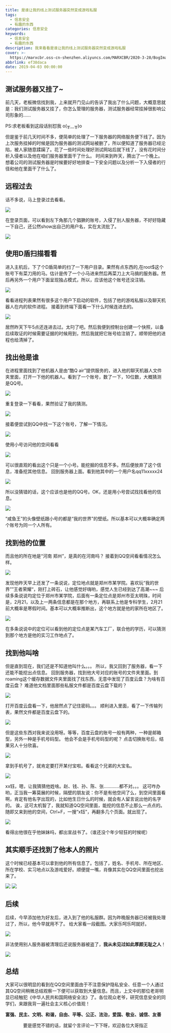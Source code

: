 ```yaml
---
title: 是谁让我的线上测试服务器突然变成游戏私服
tags:
  - 信息安全
  - 有趣的东西
categories: 信息安全
keywords:
  - 信息安全
  - 有趣的东西
description: 我来看看是谁让我的线上测试服务器突然变成游戏私服
cover: >-
  https://marxcbr.oss-cn-shenzhen.aliyuncs.com/MARXCBR/2020-3-28/BogImages/1585370938389.png
abbrlink: ef38daca
date: 2019-04-03 00:00:00
---
```


## 测试服务器又挂了~

前几天，老板微信找到我，上来就开门见山的告诉了我出了什么问题，大概意思就是：我们测试服务器又挂了，你怎么管理的服务器，测试服务器经常挂掉很影响公司形象的……

PS:求老板看到这段话别怼我 o(╥﹏╥)o

但是鉴于前几天时间不多，便简单的处理了一下服务器的网络服务便下线了。因为上次服务挂掉的时候是因为服务器的测试网站被删了，所以便知道了服务器已经沦陷，被人家随意蹂躏了。花了一些时间处理好测试网站后就下线了，没有花时间分析入侵者以及他在咱们服务器里面干了什么。
时间来到昨天，腾出了一个晚上。想着公司的测试服务器是时候要好好地排查一下安全问题以及分析一下入侵者的行径和他在里面干了什么了。

## 远程过去

话不多说，马上登录过去看看。

![](https://marxcbr.oss-cn-shenzhen.aliyuncs.com/MARXCBR/2019-4-3/是谁让我的线上测试服务器突然变成游戏私服/1554267236580.png)

在登录页面，可以看到左下角那几个猖獗的账号，入侵了别人服务器，不好好隐藏一下自己，还公然show出自己的用户名，实在太流批了。

![](https://marxcbr.oss-cn-shenzhen.aliyuncs.com/MARXCBR/2019-4-3/是谁让我的线上测试服务器突然变成游戏私服/1554267438808.png)

## 使用D盾扫描看看

进入主机后，下了个D盾简单的扫了一下用户目录。果然有点东西的,在root$这个账号下有菜刀用的马。估计是传了一个小马进来然后再菜刀上大马搞的服务器。然后再另外一个用户下面呈现独占模式，所以，应该他这个账号还没注销。

![](https://marxcbr.oss-cn-shenzhen.aliyuncs.com/MARXCBR/2019-4-3/是谁让我的线上测试服务器突然变成游戏私服/1554267884948.png)

看看进程列表果然有很多这个用户下启动的软件，包括了他的游戏私服以及聊天机器人在内的软件进程。
接着到终端下面看一下什么时候连进去的。

![](https://marxcbr.oss-cn-shenzhen.aliyuncs.com/MARXCBR/2019-4-3/是谁让我的线上测试服务器突然变成游戏私服/1554268227323.png)

居然昨天下午5点还连进去过。太叼了吧。然后我便到控制台创建一个快照，以备后续取证的时候需要证据的时候用到，然后我就把它账号给注销了。顺带把他的进程也给清掉了。

## 找出他是谁

在进程里面找到了他机器人是由“酷Q air”提供服务的，进入他的聊天机器人文件夹里面，打开一下他的机器人。看到了一个账号，数了一下，10位数，大概猜测是QQ号。

![](https://marxcbr.oss-cn-shenzhen.aliyuncs.com/MARXCBR/2019-4-3/是谁让我的线上测试服务器突然变成游戏私服/1554269083037.png)

重复登录一下看看，果然验证了我的猜测。

![](https://marxcbr.oss-cn-shenzhen.aliyuncs.com/MARXCBR/2019-4-3/是谁让我的线上测试服务器突然变成游戏私服/1554269292230.png)

接着便尝试到QQ中找一下这个账号，了解一下情况。

![](https://marxcbr.oss-cn-shenzhen.aliyuncs.com/MARXCBR/2019-4-3/是谁让我的线上测试服务器突然变成游戏私服/1554279402329.png)

使用小号访问他的空间看看

![](https://marxcbr.oss-cn-shenzhen.aliyuncs.com/MARXCBR/2019-4-3/是谁让我的线上测试服务器突然变成游戏私服/1554279356886.png)

可以很直观的看出这个只是一个小号。能挖掘的信息不多。然后便放弃了这个信息，准备挖其他信息。
回到服务器上面。看到他其中的一个用户名qq11xxxxx24

![](https://marxcbr.oss-cn-shenzhen.aliyuncs.com/MARXCBR/2019-4-3/是谁让我的线上测试服务器突然变成游戏私服/1554269693996.png)

所以没猜错的话，这个应该也是他的QQ号。OK，还是用小号尝试找找看他的信息。

![](https://marxcbr.oss-cn-shenzhen.aliyuncs.com/MARXCBR/2019-4-3/是谁让我的线上测试服务器突然变成游戏私服/1554279316945.png)

“咸鱼王”的头像壁纸跟小号的都是“我的世界”的壁纸。所以基本可以大概率确定两个账号为同一个人所有。

## 找到他的位置

而且他的所在地是“河南 郑州”，是真的在河南吗？
接着到QQ空间看看情况怎么样。

![](https://marxcbr.oss-cn-shenzhen.aliyuncs.com/MARXCBR/2019-4-3/是谁让我的线上测试服务器突然变成游戏私服/1554279282548.png)

发现他昨天早上还发了一条说说，定位地点就是郑州市某学院。喜欢玩“我的世界””王者荣耀“，刚打上砖石，让他感觉好嗨哟，感觉人生已经到达了高潮~~~
后续多条说说均定位于郑州市某学院，后面有一条定位点是郑州市亚太明珠，时间是，2月21，以及上一两条信息都是在那个地方，再联系上他是专科学生，2月21前大概率是寒假时间。基本可以大概率推断出，这个地方就是他的家所在地区了。

![](https://marxcbr.oss-cn-shenzhen.aliyuncs.com/MARXCBR/2019-4-3/是谁让我的线上测试服务器突然变成游戏私服/1554279216941.png)

在多条说说中的定位可以看到他的定位点是某汽车工厂，联合他的学历，可以猜测到那个地方是他的实习工作地点了。

## 找到他叫啥

但是直到现在，我们还是不知道他叫什么。。。
所以，我又回到了服务器，看一下还能不能挖出点信息。
回到服务器，找到他大号对应的账号的文件夹里面。到roaming这个缓存数据文件夹里面找了找东西，无意中发现了百度云盘？为啥有百度云盘？
难道他文档里面那些私服文件都是百度云盘下载的？

![](https://marxcbr.oss-cn-shenzhen.aliyuncs.com/MARXCBR/2019-4-3/是谁让我的线上测试服务器突然变成游戏私服/1554271635392.png)

打开百度云盘看一下，他居然点了记住密码。。。
顺利进入里面，看了一下传输列表，果然文件都是百度云盘下的。

![](https://marxcbr.oss-cn-shenzhen.aliyuncs.com/MARXCBR/2019-4-3/是谁让我的线上测试服务器突然变成游戏私服/1554271828131.png)

但是这些东西对我来说没用呀。等等，百度云盘的账号一般有两种，一种是邮箱型，另外一种是手机号码型。
他会不会是手机号码型的呢？
点击切换账号后，结果另人十分欣喜。

![](https://marxcbr.oss-cn-shenzhen.aliyuncs.com/MARXCBR/2019-4-3/是谁让我的线上测试服务器突然变成游戏私服/1554271967241.png)

拿到手机号了，就肯定要打开某付宝啦。看看这个兄弟的大宝名。

![](https://marxcbr.oss-cn-shenzhen.aliyuncs.com/MARXCBR/2019-4-3/是谁让我的线上测试服务器突然变成游戏私服/1554279168324.png)

xx钰，嗯，让我猜猜他姓啥。赵、钱、孙、陈、张…………都不对。。。
这可咋办哟，正当我一筹莫展的时候，隔壁的朋友说：你不是有他空间了么，到空间里面看啊，肯定有他名字出现的，比如他生日什么的时候，就会有人留言说出他的名字的。
诶，这可太机智了，我就知道QQ空间里面，能挖的信息不止那么一点点的。
随即又来到他的空间，Ctrl+F，一搜“x钰”，再翻多几个页面。就出现了。


![](https://marxcbr.oss-cn-shenzhen.aliyuncs.com/MARXCBR/2019-4-3/是谁让我的线上测试服务器突然变成游戏私服/1554279070287.png)

看得出他很在乎他妹妹吗，都出宣战书了。（谁还没个年少轻狂的时候呢）

## 其实顺手还找到了他本人的照片

这个时候已经基本可以拿到他的所有信息了。包括了，姓名、手机号、所在地区、所在学校、实习地点以及游戏爱好。顺便提一嘴，肖像其实在QQ空间里面也挖出来了。

![](https://marxcbr.oss-cn-shenzhen.aliyuncs.com/MARXCBR/2019-4-3/是谁让我的线上测试服务器突然变成游戏私服/1554280601166.png)
![](https://marxcbr.oss-cn-shenzhen.aliyuncs.com/MARXCBR/2019-4-3/是谁让我的线上测试服务器突然变成游戏私服/1554279840186.png)

## 后续

后续，今早添加他为好友后，进入到了他的私服群。因为昨晚服务器已经被我处理过了，所以，他今早就用不了。
给大家看一段截图。大家乐呵乐呵就好。

![](https://marxcbr.oss-cn-shenzhen.aliyuncs.com/MARXCBR/2019-4-3/是谁让我的线上测试服务器突然变成游戏私服/1554280098857.png)

非法使用别人服务器被清理后还说服务器被盗了，**我从未见过如此厚颜无耻之人**！

![](https://marxcbr.oss-cn-shenzhen.aliyuncs.com/MARXCBR/2019-4-3/是谁让我的线上测试服务器突然变成游戏私服/1554280061068.png)

## 总结

大家可以很明显的看到在QQ空间里面由于不注意保护隐私安全、任意一个人通过其QQ空间稍微总结观察一下便可以获取到大量信息。而且，上文中的那位老哥明显已经触犯《中华人民共和国网络安全法》了。各位观众老爷，研究信息安全的同学们，来跟我背一遍社会主义核心价值观！

**富强、民主、文明、和谐，自由、平等、公正、法治，爱国、敬业、诚信、友善**


<center>要是感觉不错的话，就留个言评论一下下呀，欢迎各位大哥指正</center>